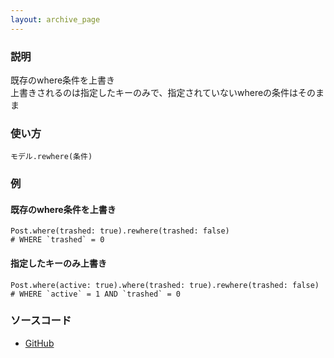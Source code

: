```yaml
---
layout: archive_page
---
```

### 説明
既存のwhere条件を上書き  
上書きされるのは指定したキーのみで、指定されていないwhereの条件はそのまま

### 使い方
    モデル.rewhere(条件)

### 例
#### 既存のwhere条件を上書き
    Post.where(trashed: true).rewhere(trashed: false)
    # WHERE `trashed` = 0

#### 指定したキーのみ上書き
    Post.where(active: true).where(trashed: true).rewhere(trashed: false)
    # WHERE `active` = 1 AND `trashed` = 0

### ソースコード
* [GitHub](https://github.com/rails/rails/blob/ac30e389ecfa0e26e3d44c1eda8488ddf63b3ecc/activerecord/lib/active_record/relation/query_methods.rb#L605)